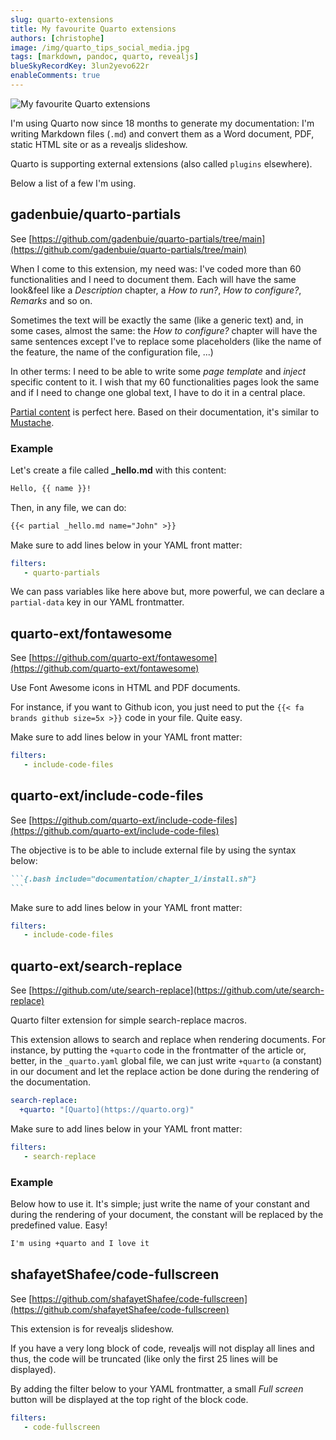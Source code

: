 ```yaml
---
slug: quarto-extensions
title: My favourite Quarto extensions
authors: [christophe]
image: /img/quarto_tips_social_media.jpg
tags: [markdown, pandoc, quarto, revealjs]
blueSkyRecordKey: 3lun2yevo622r
enableComments: true
---
```

<!-- cspell:ignore frontmatter,fontawesome,gadenbuie,shafayetShafee -->

![My favourite Quarto extensions](/img/quarto_tips_banner.jpg)

I'm using Quarto now since 18 months to generate my documentation: I'm writing Markdown files (`.md`) and convert them as a Word document, PDF, static HTML site or as a revealjs slideshow.

Quarto is supporting external extensions (also called `plugins` elsewhere).

Below a list of a few I'm using.

<!-- truncate -->

## gadenbuie/quarto-partials

See [https://github.com/gadenbuie/quarto-partials/tree/main](https://github.com/gadenbuie/quarto-partials/tree/main)

When I come to this extension, my need was: I've coded more than 60 functionalities and I need to document them. Each will have the same look&feel like a *Description* chapter, a *How to run?*, *How to configure?*, *Remarks* and so on.

Sometimes the text will be exactly the same (like a generic text) and, in some cases, almost the same: the *How to configure?* chapter will have the same sentences except I've to replace some placeholders (like the name of the feature, the name of the configuration file, ...)

In other terms: I need to be able to write some *page template* and *inject* specific content to it.  I wish that my 60 functionalities pages look the same and if I need to change one global text, I have to do it in a central place.

[Partial content](https://github.com/gadenbuie/quarto-partials/tree/main) is perfect here. Based on their documentation, it's similar to [Mustache](https://mustache.github.io/).

### Example

Let's create a file called **_hello.md** with this content:

```markdown
Hello, {{ name }}!
```

Then, in any file, we can do:

```markdown
{{< partial _hello.md name="John" >}}
```

Make sure to add lines below in your YAML front matter:

```yaml
filters:
   - quarto-partials
```

We can pass variables like here above but, more powerful, we can declare a `partial-data` key in our YAML frontmatter.

## quarto-ext/fontawesome

See [https://github.com/quarto-ext/fontawesome](https://github.com/quarto-ext/fontawesome)

Use Font Awesome icons in HTML and PDF documents.

For instance, if you want to Github icon, you just need to put the `{{< fa brands github size=5x >}}` code in your file. Quite easy.

Make sure to add lines below in your YAML front matter:

```yaml
filters:
   - include-code-files
```

## quarto-ext/include-code-files

See [https://github.com/quarto-ext/include-code-files](https://github.com/quarto-ext/include-code-files)

The objective is to be able to include external file by using the syntax below:

````markdown
```{.bash include="documentation/chapter_1/install.sh"}
```
````

Make sure to add lines below in your YAML front matter:

```yaml
filters:
   - include-code-files
```

## quarto-ext/search-replace

See [https://github.com/ute/search-replace](https://github.com/ute/search-replace)

Quarto filter extension for simple search-replace macros.

This extension allows to search and replace when rendering documents. For instance, by putting the `+quarto` code in the frontmatter of the article or, better, in the `_quarto.yaml` global file, we can just write `+quarto` (a constant) in our document and let the replace action be done during the rendering of the documentation.

```yaml
search-replace:
  +quarto: "[Quarto](https://quarto.org)"
```

Make sure to add lines below in your YAML front matter:

```yaml
filters:
   - search-replace
```

### Example

Below how to use it. It's simple; just write the name of your constant and during the rendering of your document, the constant will be replaced by the predefined value. Easy!

```markdown
I'm using +quarto and I love it
```

## shafayetShafee/code-fullscreen

See [https://github.com/shafayetShafee/code-fullscreen](https://github.com/shafayetShafee/code-fullscreen)

This extension is for revealjs slideshow.

If you have a very long block of code, revealjs will not display all lines and thus, the code will be truncated (like only the first 25 lines will be displayed).

By adding the filter below to your YAML frontmatter, a small *Full screen* button will be displayed at the top right of the block code. 

```yaml
filters:
   - code-fullscreen
```
